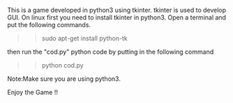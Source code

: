 This is a game developed in python3 using tkinter.
tkinter is used to develop GUI.
On linux first you need to install tkinter in python3.
Open a terminal and put the following commands.
>>sudo apt-get install python-tk

then run the "cod.py" python code by putting in the following command
>>python cod.py

Note:Make sure you are using python3.

Enjoy the Game !!
